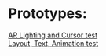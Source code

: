 # Prototypes:    #
  
[AR Lighting and Cursor test](https://sycrus.github.io/parallel_test/lighting-cursor.html) \
[Layout, Text, Animation test](https://parallel-layout-1.glitch.me/)

